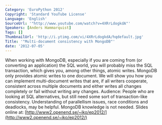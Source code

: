 ```yaml
---
Category: 'EuroPython 2012'
Copyright: 'Standard YouTube License'
Language: 'English'
SourceUrl: '"http://www.youtube.com/watch?v=4XRrLdogkdA"'
Speakers: [Anders Hammarquist]
Tags: []
ThumbnailUrl: 'http://i.ytimg.com/vi/4XRrLdogkdA/hqdefault.jpg'
Title: '"Multi-document consistency with MongoDB"'
date: '2012-07-05'
---
```

When working with MongoDB, especially if you are coming from (or converting an
application) the SQL world, you will probably miss the SQL transaction, which
gives you, among other things, atomic writes. MongoDB only provides atomic
writes to one document. We will show you how you can implement multi-document
writes that are, if all writers cooperate, consistent across multiple
documents and either writes all changes completely or fail without writing any
changes. Audience: People who are looking at SQL alternatives, but still need
some sort of transaction-like consistency. Understanding of parallellism
issues, race conditions and deadlocks, may be helpful. MongoDB knowledge is
not needed. Slides online at:
[http://www2.openend.se/~iko/ep2012/](http://www2.openend.se/~iko/ep2012/)

